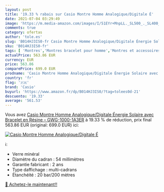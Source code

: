 ```yaml
---
layout: post
title: '19.33 % rabais sur Casio Montre Homme Analogique/Digitale É'
date: 2021-07-04 03:29:49
image: 'https://m.media-amazon.com/images/I/51EYr+MnpLL._SL500_._SL400_.jpg'
comments: true
category: ofertas
author: 'tole.es'
slug: 'B014HJ3IS0-fr Casio Montre Homme Analogique/Digitale Énergie Solaire...'
sku: 'B014HJ3IS0-fr'
tags: [ 'Montres','Montres bracelet pour homme','Montres et accessoires','Montres homme','casio', ]
actualPrice: 563.86 EUR
currency: EUR
price: 563.86
comparePrice: 699.0 EUR
prodname: 'Casio Montre Homme Analogique/Digitale Énergie Solaire avec Bracelet en Résine – GWG-1000-1A3ER'
country: 'fr'
flag: '🇫🇷'
brand: 'Casio'
buyurl: 'https://www.amazon.fr/dp/B014HJ3IS0/?tag=tolees0d-21'
descuento: '19.33'
average: '561.53'
---
```


Vous avez [Casio Montre Homme Analogique/Digitale Énergie Solaire avec Bracelet en Résine – GWG-1000-1A3ER](https://www.amazon.fr/dp/B014HJ3IS0/?tag=tolees0d-21)  à  19.33 % de réduction, prix final  563.86 EUR (original: 699.0 EUR) ici:

[![Casio Montre Homme Analogique/Digitale É](https://m.media-amazon.com/images/I/51EYr+MnpLL._SL500_._SL400_.jpg)](https://www.amazon.fr/dp/B014HJ3IS0/?tag=tolees0d-21)

ℹ️:

- Verre minéral
- Diamètre du cadran : 54 millimètres
- Garantie fabricant : 2 ans
- Type daffichage : multi-cadrans
- Étanchéité : 20 bar/200 mètres

[🛒 Achetez-le maintenant!!](https://www.amazon.fr/dp/B014HJ3IS0/?tag=tolees0d-21)
